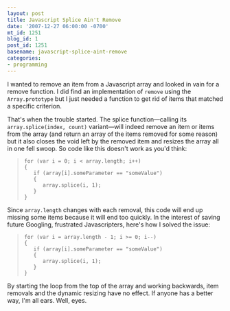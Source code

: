```yaml
---
layout: post
title: Javascript Splice Ain't Remove
date: '2007-12-27 06:00:00 -0700'
mt_id: 1251
blog_id: 1
post_id: 1251
basename: javascript-splice-aint-remove
categories:
- programming
---
```

<p>I wanted to remove an item from a Javascript array and looked in vain for a remove function. I did find an implementation of <code>remove</code> using the <code>Array.prototype</code> but I just needed a function to get rid of items that matched a specific criterion.</p><p>That's when the trouble started. The splice function&#x2014;calling its <code>array.splice(index, count)</code> variant&#x2014;will indeed remove an item or items from the array (and return an array of the items removed for some reason) but it also closes the void left by the removed item and resizes the array all in one fell swoop. So code like this doesn't work as you'd think:</p><blockquote><code>for (var i = 0; i &lt; array.length; i++)<br />{<br />&#xA0;&#xA0;&#xA0;if (array[i].someParameter == "someValue")<br />&#xA0;&#xA0;&#xA0;{<br />&#xA0;&#xA0;&#xA0;&#xA0;&#xA0;&#xA0;array.splice(i, 1);<br />&#xA0;&#xA0;&#xA0;}<br />}<br /></code></blockquote><p>Since <code>array.length</code> changes with each removal, this code will end up missing some items because it will end too quickly. In the interest of saving future Googling, frustrated Javascripters, here's how I solved the issue:</p><blockquote><code>for (var i = array.length - 1; i &gt;= 0; i--)<br />{<br />&#xA0;&#xA0;&#xA0;if (array[i].someParameter == "someValue")<br />&#xA0;&#xA0;&#xA0;{<br />&#xA0;&#xA0;&#xA0;&#xA0;&#xA0;&#xA0;array.splice(i, 1);<br />&#xA0;&#xA0;&#xA0;}<br />}<br /></code></blockquote><p>By starting the loop from the top of the array and working backwards, item removals and the dynamic resizing have no effect. If anyone has a better way, I'm all ears. Well, eyes.</p>
